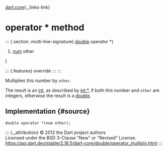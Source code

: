 [dart:core](../../dart-core/dart-core-library){._links-link}

operator \* method
==================

::: {.section .multi-line-signature}
[double](../double-class) operator \*(

1.  [num](../num-class) other

)

::: {.features}
override
:::
:::

Multiplies this number by `other`.

The result is an [int](../int-class), as described by
[int.\*](../num/operator_multiply), if both this number and `other` are
integers, otherwise the result is a [double](../double-class).

Implementation {#source}
--------------

``` {.language-dart data-language="dart"}
double operator *(num other);
```

::: {._attribution}
© 2012 the Dart project authors\
Licensed under the BSD 3-Clause \"New\" or \"Revised\" License.\
<https://api.dart.dev/stable/2.18.5/dart-core/double/operator_multiply.html>
:::
